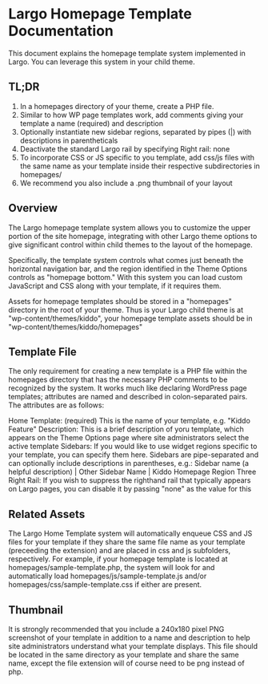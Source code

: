 Largo Homepage Template Documentation
=====================================

This document explains the homepage template system implemented in Largo. You can leverage this system in your child theme.

TL;DR
-----
1. In a homepages directory of your theme, create a PHP file.
2. Similar to how WP page templates work, add comments giving your template a name (required) and description
3. Optionally instantiate new sidebar regions, separated by pipes (|) with descriptions in parentheticals
4. Deactivate the standard Largo rail by specifying Right rail: none
5. To incorporate CSS or JS specific to you template, add css/js files with the same name as your template inside their respective subdirectories in homepages/
6. We recommend you also include a .png thumbnail of your layout

Overview
--------

The Largo homepage template system allows you to customize the upper portion of the site homepage, integrating with other Largo theme options to give significant control within child themes to the layout of the homepage.

Specifically, the template system controls what comes just beneath the horizontal navigation bar, and the region identified in the Theme Options controls as "homepage bottom." With this system you can load custom JavaScript and CSS along with your template, if it requires them.

Assets for homepage templates should be stored in a "homepages" directory in the root of your theme. Thus is your Largo child theme is at "wp-content/themes/kiddo", your homepage template assets should be in "wp-content/themes/kiddo/homepages"

Template File
-------------

The only requirement for creating a new template is a PHP file within the homepages directory that has the necessary PHP comments to be recognized by the system. It works much like declaring WordPress page templates; attributes are named and described in colon-separated pairs. The attributes are as follows:

Home Template: (required) This is the name of your template, e.g. "Kiddo Feature"
Description: This is a brief description of yoru template, which appears on the Theme Options page where site administrators select the active template
Sidebars: If you would like to use widget regions specific to your template, you can specify them here. Sidebars are pipe-separated and can optionally include descriptions in parentheses, e.g.:
	Sidebar name (a helpful description) | Other Sidebar Name | Kiddo Homepage Region Three
Right Rail: If you wish to suppress the righthand rail that typically appears on Largo pages, you can disable it by passing "none" as the value for this

Related Assets
--------------

The Largo Home Template system will automatically enqueue CSS and JS files for your template if they share the same file name as your template (preceeding the extension) and are placed in css and js subfolders, respectively. For example, if your homepage template is located at homepages/sample-template.php, the system will look for and automatically load homepages/js/sample-template.js and/or homepages/css/sample-template.css if either are present.

Thumbnail
---------

It is strongly recommended that you include a 240x180 pixel PNG screenshot of your template in addition to a name and description to help site administrators understand what your template displays. This file should be located in the same directory as your template and share the same name, except the file extension will of course need to be png instead of php.
